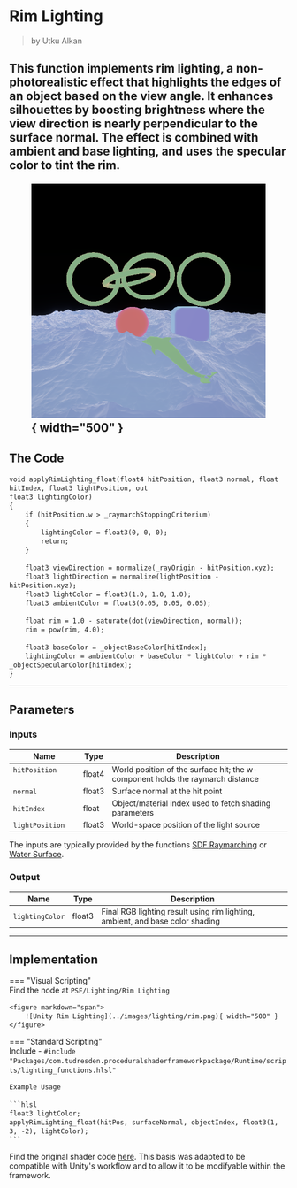 <div class="container">
    <h1 class="main-heading">Rim Lighting</h1>
    <blockquote class="author">by Utku Alkan</blockquote>
</div>

This function implements rim lighting, a non-photorealistic effect that highlights the edges of an object based on the view angle. It enhances silhouettes by boosting brightness where the view direction is nearly perpendicular to the surface normal. The effect is combined with ambient and base lighting, and uses the specular color to tint the rim.
    <figure markdown="span">
        ![Unity Point Light](../images/lighting/examples/rimLight.png){ width="500" }
    </figure>
---

## The Code
```hlsl
void applyRimLighting_float(float4 hitPosition, float3 normal, float hitIndex, float3 lightPosition, out
float3 lightingColor)
{
    if (hitPosition.w > _raymarchStoppingCriterium)
    {
        lightingColor = float3(0, 0, 0);
        return;
    }
    
    float3 viewDirection = normalize(_rayOrigin - hitPosition.xyz);
    float3 lightDirection = normalize(lightPosition - hitPosition.xyz);
    float3 lightColor = float3(1.0, 1.0, 1.0);
    float3 ambientColor = float3(0.05, 0.05, 0.05);

    float rim = 1.0 - saturate(dot(viewDirection, normal));
    rim = pow(rim, 4.0);

    float3 baseColor = _objectBaseColor[hitIndex];
    lightingColor = ambientColor + baseColor * lightColor + rim * _objectSpecularColor[hitIndex];
}
```

---

## Parameters

### Inputs

| Name            | Type     | Description |
|-----------------|----------|-------------|
| `hitPosition`  <img width=50/>  | float4   | World position of the surface hit; the w-component holds the raymarch distance |
| `normal`        | float3   | Surface normal at the hit point |
| `hitIndex`      | float    | Object/material index used to fetch shading parameters |
| `lightPosition` | float3   | World-space position of the light source |

The inputs are typically provided by the functions [SDF Raymarching](../sdfs/raymarching.md) or [Water Surface](../water/waterSurface.md).

### Output
| Name            | Type     | Description |
|-----------------|----------|-------------|
| `lightingColor`   | float3   | Final RGB lighting result using rim lighting, ambient, and base color shading |

---

## Implementation

=== "Visual Scripting"  
    Find the node at ```PSF/Lighting/Rim Lighting```

    <figure markdown="span">
        ![Unity Rim Lighting](../images/lighting/rim.png){ width="500" }
    </figure>

=== "Standard Scripting"  
    Include - ```#include "Packages/com.tudresden.proceduralshaderframeworkpackage/Runtime/scripts/lighting_functions.hlsl"```

    Example Usage

    ```hlsl
    float3 lightColor;
    applyRimLighting_float(hitPos, surfaceNormal, objectIndex, float3(1, 3, -2), lightColor);
    ```

Find the original shader code [here](../../../shaders/lighting/lighting_functions.md). This basis was adapted to be compatible with Unity's workflow and to allow it to be modifyable within the framework.
